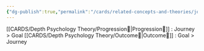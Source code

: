 ```yaml
---
{"dg-publish":true,"permalink":"/cards/related-concepts-and-theories/journey/","created":"2023-01-12T14:17:45.456+01:00","updated":"2023-04-21T19:46:45.548+02:00"}
---
```



[[CARDS/Depth Psychology Theory/Progression🚧\|Progression🚧]] : Journey > Goal
[[CARDS/Depth Psychology Theory/Outcome🎯\|Outcome🎯]] : Goal > Journey